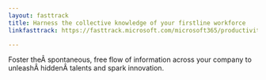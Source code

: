 ```yaml
---
layout: fasttrack
title: Harness the collective knowledge of your firstline workforce
linkfasttrack: https://fasttrack.microsoft.com/microsoft365/productivitylibrary/Harness-the-collective-knowledge-of-your-firstline-workforce 

---
```

Foster theÂ spontaneous, free flow of information across your company to unleashÂ hiddenÂ talents and spark innovation.